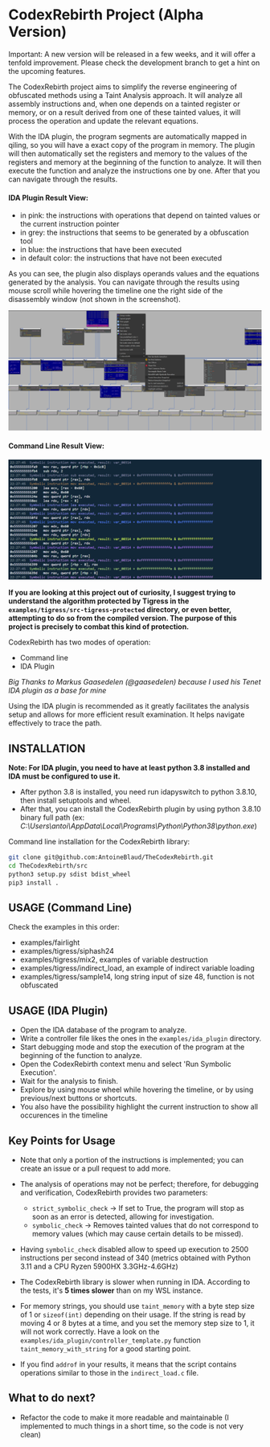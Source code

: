 # CodexRebirth Project (Alpha Version)

Important: A new version will be released in a few weeks, and it will offer a tenfold improvement. Please check the development branch to get a hint on the upcoming features.

The CodexRebirth project aims to simplify the reverse engineering of obfuscated methods using a Taint Analysis approach. It will analyze all assembly instructions and, when one depends on a tainted register or memory, or on a result derived from one of these tainted values, it will process the operation and update the relevant equations.

With the IDA plugin, the program segments are automatically mapped in qiling, so you will have a exact copy of the program in memory. The plugin will then automatically set the registers and memory to the values of the registers and memory at the beginning of the function to analyze. It will then execute the function and analyze the instructions one by one. After that you can navigate through the results. 


#### IDA Plugin Result View:

- in pink: the instructions with operations that depend on tainted values or the current instruction pointer
- in grey: the instructions that seems to be generated by a obfuscation tool
- in blue: the instructions that have been executed
- in default color: the instructions that have not been executed

As you can see, the plugin also displays operands values and the equations generated by the analysis.
You can navigate through the results using mouse scroll while hovering the timeline one the right side of the disassembly window (not shown in the screenshot).

![ida_plugin](./doc/imgs/ida_screen.png)


#### Command Line Result View:

![command_line](./doc/imgs/command_line.png)

**If you are looking at this project out of curiosity, I suggest trying to understand the algorithm protected by Tigress in the `examples/tigress/src-tigress-protected` directory, or even better, attempting to do so from the compiled version. The purpose of this project is precisely to combat this kind of protection.**

CodexRebirth has two modes of operation:

- Command line
- IDA Plugin 

*Big Thanks to Markus Gaasedelen (@gaasedelen) because I used his Tenet IDA plugin as a base for mine*

Using the IDA plugin is recommended as it greatly facilitates the analysis setup and allows for more efficient result examination. It helps navigate effectively to trace the path.

## INSTALLATION

**Note: For IDA plugin, you need to have at least python 3.8 installed and IDA must be configured to use it.**

- After python 3.8 is installed, you need run idapyswitch to python 3.8.10, then install setuptools and wheel.
- After that, you can install the CodexRebirth plugin by using python 3.8.10 binary full path (ex: *C:\Users\antoi\AppData\Local\Programs\Python\Python38\python.exe*)


Command line installation for the CodexRebirth library:
```bash
git clone git@github.com:AntoineBlaud/TheCodexRebirth.git
cd TheCodexRebirth/src
python3 setup.py sdist bdist_wheel 
pip3 install . 
```



## USAGE (Command Line)


Check the examples in this order:

- examples/fairlight
- examples/tigress/siphash24
- examples/tigress/mix2, examples of variable destruction
- examples/tigress/indirect_load, an example of indirect variable loading
- examples/tigress/sample14, long string input of size 48, function is not obfuscated


## USAGE (IDA Plugin)

- Open the IDA database of the program to analyze.
- Write a controller file likes the ones in the `examples/ida_plugin` directory.
- Start debugging mode and stop the execution of the program at the beginning of the function to analyze.
- Open the CodexRebirth context menu and select 'Run Symbolic Execution'.
- Wait for the analysis to finish.
- Explore by using mouse wheel while hovering the timeline, or by using previous/next buttons or shortcuts.
- You also have the possibility highlight the current instruction to show all occurences in the timeline 
## Key Points for Usage

- Note that only a portion of the instructions is implemented; you can create an issue or a pull request to add more.

- The analysis of operations may not be perfect; therefore, for debugging and verification, CodexRebirth provides two parameters:
  - `strict_symbolic_check` -> If set to True, the program will stop as soon as an error is detected, allowing for investigation.
  - `symbolic_check` -> Removes tainted values that do not correspond to memory values (which may cause certain details to be missed).

- Having `symbolic_check` disabled allow to speed up execution to 2500 instructions per second instead of 340 (metrics obtained with Python 3.11 and a CPU Ryzen 5900HX 3.3GHz-4.6GHz)

- The CodexRebirth library is slower when running in IDA. According to the tests, it's **5 times slower** than on my WSL instance. 

- For memory strings, you should use `taint_memory` with a byte step size of 1 or `sizeof(int)` depending on their usage. If the string is read by moving 4 or 8 bytes at a time, and you set the memory step size to 1, it will not work correctly. Have a look on the `examples/ida_plugin/controller_template.py` function `taint_memory_with_string` for a good starting point.

- If you find `addrof` in your results, it means that the script contains operations similar to those in the `indirect_load.c` file.

## What to do next?
- Refactor the code to make it more readable and maintainable (I implemented to much things in a short time, so the code is not very clean)
